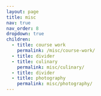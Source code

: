 ```yaml
---
layout: page
title: misc
nav: true
nav_order: 8
dropdown: true
children:
  - title: course work
    permalink: /misc/course-work/
  - title: divider
  - title: culinary
    permalink: misc/culinary/
  - title: divider
  - title: photography
    permalink: misc/photography/
---
```


